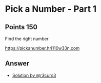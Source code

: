 # Pick a Number - Part 1

## Points 150

Find the right number

https://pickanumber.h4110w33n.com


## Answer

- [Solution by @r3curs3](files/pickanumber.py)
